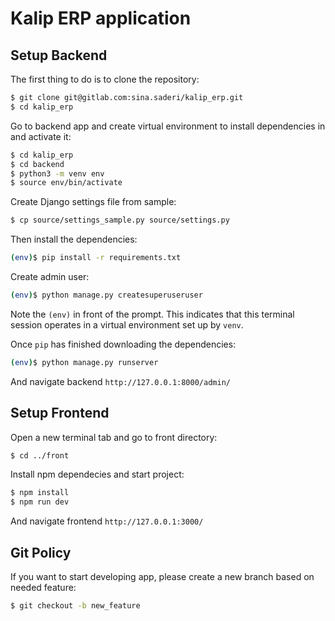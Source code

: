 # Kalip ERP application

## Setup Backend

The first thing to do is to clone the repository:

```sh
$ git clone git@gitlab.com:sina.saderi/kalip_erp.git
$ cd kalip_erp
```

Go to backend app and create virtual environment to install dependencies in and activate it:

```sh
$ cd kalip_erp
$ cd backend
$ python3 -m venv env 
$ source env/bin/activate
```

Create Django settings file from sample:

```sh
$ cp source/settings_sample.py source/settings.py
```

Then install the dependencies:

```sh
(env)$ pip install -r requirements.txt
```

Create admin user:

```sh
(env)$ python manage.py createsuperuseruser
```

Note the `(env)` in front of the prompt. This indicates that this terminal
session operates in a virtual environment set up by `venv`.

Once `pip` has finished downloading the dependencies:
```sh
(env)$ python manage.py runserver
```
And navigate backend `http://127.0.0.1:8000/admin/`


## Setup Frontend

Open a new terminal tab and go to front directory:

```sh
$ cd ../front
```

Install npm dependecies and start project:

```sh
$ npm install
$ npm run dev
```

And navigate frontend `http://127.0.0.1:3000/`

## Git Policy

If you want to start developing app, please create a new branch based on needed feature:

```sh
$ git checkout -b new_feature
```